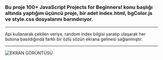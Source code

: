 ### Bu proje 100+ JavaScript Projects for Beginners! konu başlığı altında yaptığım üçüncü proje, bir adet index.html, bgColor.js ve style.css dosyalarını barındırıyor.

---

Api kullanarak çekilen veriye, random index bilgisi yaratıp ulaşarak her butona basıldığında farklı bir özlü sözün ekrana gelmesi sağlanmıştır.


---


![EKRAN GÖRÜNTÜSÜ](https://img001.prntscr.com/file/img001/McSZDgsYSxanW9AVpPqX8w.png)
